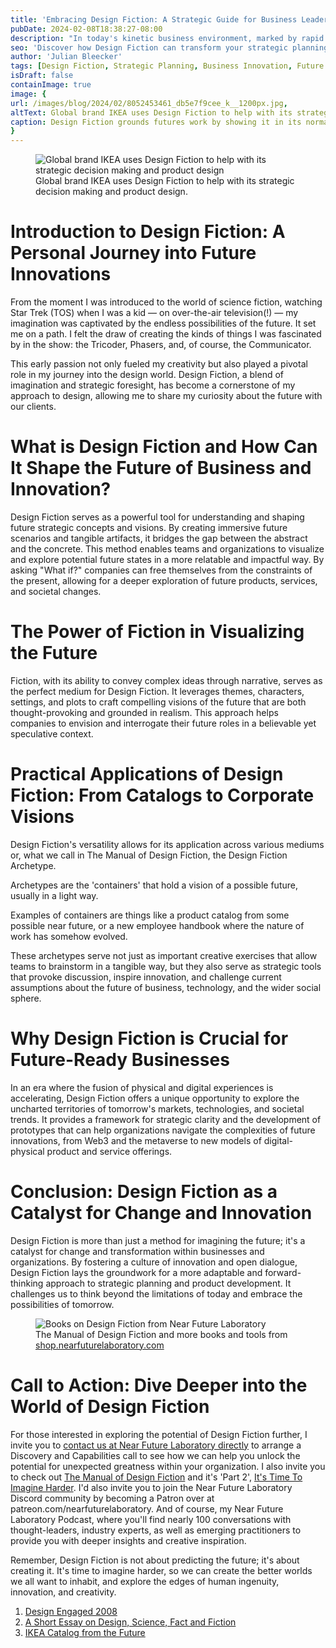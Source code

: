 ```yaml
---
title: 'Embracing Design Fiction: A Strategic Guide for Business Leaders'
pubDate: 2024-02-08T18:38:27-08:00
description: "In today's kinetic business environment, marked by rapid technological advancements and shifting consumer preferences, staying ahead of the curve is a formidable challenge for any executive. The landscape is characterized by volatility, with new opportunities and threats emerging at an unprecedented pace. Adaptability is crucial, yet there's a strategic approach that can offer a competitive edge: Design Fiction."
seo: 'Discover how Design Fiction can transform your strategic planning, enabling CEOs and business executives to anticipate market trends, innovate, and lead with confidence in a dynamic business environment.'
author: 'Julian Bleecker'
tags: [Design Fiction, Strategic Planning, Business Innovation, Future Trends in Business, Executive Decision Making, Market Anticipation, Leadership in Volatile Markets, Adaptability in Business, Long-term Business Strategy, Competitive Edge in Business]
isDraft: false
containImage: true
image: {
url: /images/blog/2024/02/8052453461_db5e7f9cee_k__1200px.jpg,
altText: Global brand IKEA uses Design Fiction to help with its strategic decision making and product design.,
caption: Design Fiction grounds futures work by showing it in its normal, ordinary, everyday and relatable contexts. Design Fiction makes futures practical and concrete.
}
---
```

<figure>
<img src=/images/blog/2024/02/LifeAtHome_2022_Sm1mOdSE__1200px.jpg alt="Global brand IKEA uses Design Fiction to help with its strategic decision making and product design" />
<figcaption>Global brand IKEA uses Design Fiction to help with its strategic decision making and product design.</figcaption>
</figure>


# Introduction to Design Fiction: A Personal Journey into Future Innovations

From the moment I was introduced to the world of science fiction, watching Star Trek (TOS) when I was a kid — on over-the-air television(!) — my imagination was captivated by the endless possibilities of the future. It set me on a path. I felt the draw of creating the kinds of things I was fascinated by in the show: the Tricoder, Phasers, and, of course, the Communicator.

This early passion not only fueled my creativity but also played a pivotal role in my journey into the design world. Design Fiction, a blend of imagination and strategic foresight, has become a cornerstone of my approach to design, allowing me to share my curiosity about the future with our clients.

# What is Design Fiction and How Can It Shape the Future of Business and Innovation?

Design Fiction serves as a powerful tool for understanding and shaping future strategic concepts and visions. By creating immersive future scenarios and tangible artifacts, it bridges the gap between the abstract and the concrete. This method enables teams and organizations to visualize and explore potential future states in a more relatable and impactful way. By asking "What if?" companies can free themselves from the constraints of the present, allowing for a deeper exploration of future products, services, and societal changes.

# The Power of Fiction in Visualizing the Future

Fiction, with its ability to convey complex ideas through narrative, serves as the perfect medium for Design Fiction. It leverages themes, characters, settings, and plots to craft compelling visions of the future that are both thought-provoking and grounded in realism. This approach helps companies to envision and interrogate their future roles in a believable yet speculative context.

# Practical Applications of Design Fiction: From Catalogs to Corporate Visions

Design Fiction's versatility allows for its application across various mediums or, what we call in The Manual of Design Fiction, the Design Fiction Archetype.

Archetypes are the 'containers' that hold a vision of a possible future, usually in a light way. 

Examples of containers are things like a product catalog from some possible near future, or a new employee handbook where the nature of work has somehow evolved.

These archetypes serve not just as important creative exercises that allow teams to brainstorm in a tangible way, but they also serve as strategic tools that provoke discussion, inspire innovation, and challenge current assumptions about the future of business, technology, and the wider social sphere.

# Why Design Fiction is Crucial for Future-Ready Businesses

In an era where the fusion of physical and digital experiences is accelerating, Design Fiction offers a unique opportunity to explore the uncharted territories of tomorrow's markets, technologies, and societal trends. It provides a framework for strategic clarity and the development of prototypes that can help organizations navigate the complexities of future innovations, from Web3 and the metaverse to new models of digital-physical product and service offerings.

# Conclusion: Design Fiction as a Catalyst for Change and Innovation

Design Fiction is more than just a method for imagining the future; it's a catalyst for change and transformation within businesses and organizations. By fostering a culture of innovation and open dialogue, Design Fiction lays the groundwork for a more adaptable and forward-thinking approach to strategic planning and product development. It challenges us to think beyond the limitations of today and embrace the possibilities of tomorrow.


<figure>
<img src=/images/blog/2024/02/ALL_TheBooks_001_R_1x1_0724_2216_0180__1200px_900px.jpg alt="Books on Design Fiction from Near Future Laboratory" />
<figcaption>The Manual of Design Fiction and more books and tools from <a href="shop.nearfuturelaboratory.com">shop.nearfuturelaboratory.com</a></figcaption>
</figure>

# Call to Action: Dive Deeper into the World of Design Fiction

For those interested in exploring the potential of Design Fiction further, I invite you to [contact us at Near Future Laboratory directly](/contact) to arrange a Discovery and Capabilities call to see how we can help you unlock the potential for unexpected greatness within your organization. I also invite you to check out [The Manual of Design Fiction](https://shop.nearfuturelaboratory.com/products/the-manual-of-design-fiction-paperback) and it's 'Part 2', [It's Time To Imagine Harder](https://shop.nearfuturelaboratory.com/products/imagine-harder-the-readers-guide-to-the-manual-of-design-fiction). I'd also invite you to join the Near Future Laboratory Discord community by becoming a Patron over at patreon.com/nearfuturelaboratory. And of course, my Near Future Laboratory Podcast, where you'll find nearly 100 conversations with thought-leaders, industry experts, as well as emerging practitioners to provide you with deeper insights and creative inspiration. 

Remember, Design Fiction is not about predicting the future; it's about creating it. It's time to imagine harder, so we can create the better worlds we all want to inhabit, and explore the edges of human ingenuity, innovation, and creativity.

1. [Design Engaged 2008](https://blog.nearfuturelaboratory.com/2008/10/05/design-fiction/)
2. [A Short Essay on Design, Science, Fact and Fiction](https://shop.nearfuturelaboratory.com/products/design-fiction-a-short-essay-on-design-science-fact-and-fiction)
3. [IKEA Catalog from the Future](https://medium.com/design-fictions/an-ikea-catalog-from-the-near-future-e293938148bc)
